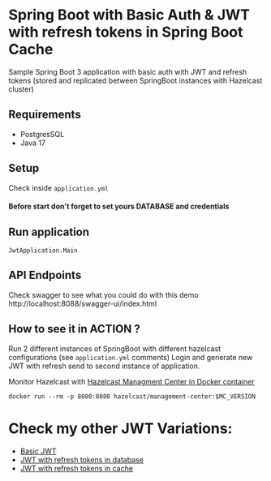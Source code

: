 # Spring Boot with Basic Auth & JWT with refresh tokens in Spring Boot Cache

Sample Spring Boot 3 application with basic auth with JWT and refresh tokens 
(stored and replicated between SpringBoot instances with Hazelcast cluster)

## Requirements
- PostgresSQL
- Java 17

## Setup
Check inside `application.yml`

#### Before start don't forget to set yours DATABASE and credentials

## Run application
`JwtApplication.Main`

## API Endpoints
Check swagger to see what you could do with this demo
http://localhost:8088/swagger-ui/index.html

## How to see it in ACTION ?
Run 2 different instances of SpringBoot with different hazelcast configurations (see `application.yml` comments)
Login and generate new JWT with refresh send to second instance of application. 

Monitor Hazelcast with [Hazelcast Managment Center in Docker container](https://docs.hazelcast.com/management-center/5.3/getting-started/get-started)

`docker run --rm -p 8080:8080 hazelcast/management-center:$MC_VERSION`


# Check my other JWT Variations: 
- [Basic JWT](https://github.com/marcinzygmunt-pl/spring-boot-jwt-basic)
- [JWT with refresh tokens in database](https://github.com/marcinzygmunt-pl/spring-boot-jwt-with-refresh)
- [JWT with refresh tokens in cache](https://github.com/marcinzygmunt-pl/spring-boot-jwt-with-refresh-cache)